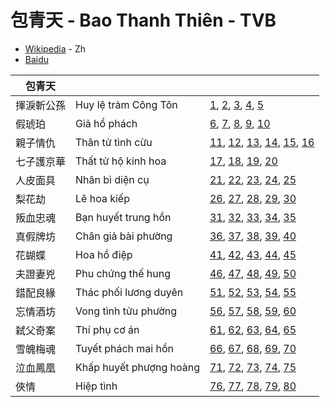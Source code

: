 # 包青天 - Bao Thanh Thiên - TVB

* [Wikipedia](https://zh.wikipedia.org/wiki/%E5%8C%85%E9%9D%92%E5%A4%A9_(%E7%84%A1%E7%B6%AB%E9%9B%BB%E8%A6%96%E5%8A%87)) - Zh
* [Baidu](https://baike.baidu.com/item/%E5%8C%85%E9%9D%92%E5%A4%A9/10518916)

| 包青天 | | |
|---|---|---|
| 揮淚斬公孫 | Huy lệ trảm Công Tôn | [1](https://www.youtube.com/watch?v=lQ862e3uH0c), [2](https://www.youtube.com/watch?v=FGrD_hE4afo), [3](https://www.youtube.com/watch?v=SQ7xMJQ93R8), [4](https://www.youtube.com/watch?v=I3u_o28ENDc), [5](https://www.youtube.com/watch?v=Z_U5ffqiVLc) |
| 假琥珀 | Giả hổ phách | [6](https://www.youtube.com/watch?v=c7_N62GKwug), [7](https://www.youtube.com/watch?v=V6BT7WCYeG0), [8](https://www.youtube.com/watch?v=owK4P7eDbYc), [9](https://www.youtube.com/watch?v=wcO1WAtBIIk), [10](https://www.youtube.com/watch?v=0rTE_raO9Z4) |
| 親子情仇 | Thân tử tình cừu | [11](https://www.youtube.com/watch?v=nQ0JykLi2Dw), [12](https://www.youtube.com/watch?v=62Gv8fME28I), [13](https://www.youtube.com/watch?v=0ehfP_dT_cU), [14](https://www.youtube.com/watch?v=wvQi2zh371o), [15](https://www.youtube.com/watch?v=X2_fgme42C4), [16](https://www.youtube.com/watch?v=G39r5n1fOJk) |
| 七子護京華 | Thất tử hộ kinh hoa |  [17](https://www.youtube.com/watch?v=dKsE2yXfifE), [18](https://www.youtube.com/watch?v=VMI6Zrjiufo), [19](https://www.youtube.com/watch?v=xxRJ6dTS4uA), [20](https://www.youtube.com/watch?v=4xG2herWu8Q) |
| 人皮面具 | Nhân bì diện cụ | [21](https://www.youtube.com/watch?v=Qf7GoqbkHxs), [22](https://www.youtube.com/watch?v=QN546sByGuM), [23](https://www.youtube.com/watch?v=W4iOCwOJWwk), [24](https://www.youtube.com/watch?v=ei5EiFmm9ps), [25](https://www.youtube.com/watch?v=vwnExixGLq4) |
| 梨花劫 | Lê hoa kiếp | [26](https://www.youtube.com/watch?v=vwnExixGLq4), [27](https://www.youtube.com/watch?v=I4oTMNREJoU), [28](https://www.youtube.com/watch?v=AR7jMs1JVus), [29](https://www.youtube.com/watch?v=2PiI-U6ORgA), [30](https://www.youtube.com/watch?v=QeZGpQKryKc) |
| 叛血忠魂 | Bạn huyết trung hồn | [31](https://www.youtube.com/watch?v=4_707pjNLyk), [32](https://www.youtube.com/watch?v=uXB3m-i5mok), [33](https://www.youtube.com/watch?v=I4OQ-veCL0g), [34](https://www.youtube.com/watch?v=plPddaCC-4k), [35](https://www.youtube.com/watch?v=3Hxn52JHwnw) |
| 真假牌坊 | Chân giả bài phường | [36](https://www.youtube.com/watch?v=_6xlG3r638c), [37](https://www.youtube.com/watch?v=sgFM9lHjCFA), [38](https://www.youtube.com/watch?v=89bgfeIjV34), [39](https://www.youtube.com/watch?v=CvK8H0O_hU8), [40](https://www.youtube.com/watch?v=amc2PyoxqBI) |
| 花蝴蝶 | Hoa hồ điệp | [41](https://www.youtube.com/watch?v=lgYVArEmnZ4), [42](https://www.youtube.com/watch?v=xsyn-vov7t8), [43](https://www.youtube.com/watch?v=ni2yhSkBB4E), [44](https://www.youtube.com/watch?v=3ReCece6LJ4), [45](https://www.youtube.com/watch?v=f4LAEoI0uEk) |
| 夫證妻兇 | Phu chứng thế hung | [46](https://www.youtube.com/watch?v=wfF6zZVdcv8), [47](https://www.youtube.com/watch?v=JtJqSoA0VVk), [48](https://www.youtube.com/watch?v=7XNcWp91guc), [49](https://www.youtube.com/watch?v=wM2lz0BbUvU), [50](https://www.youtube.com/watch?v=vrr6_S2wXJA) |
| 錯配良緣 | Thác phối lương duyên | [51](https://www.youtube.com/watch?v=tAG2kK66fiU), [52](https://www.youtube.com/watch?v=Fcko8RpFbs4), [53](https://www.youtube.com/watch?v=ACwmBEdswyQ), [54](https://www.youtube.com/watch?v=tDX29pMC3vM), [55](https://www.youtube.com/watch?v=hm95d_sDF3U) |
| 忘情酒坊 | Vong tình tửu phường |  [56](https://www.youtube.com/watch?v=m0kjacaDBC0), [57](https://www.youtube.com/watch?v=jvsg2G2Es-A), [58](https://www.youtube.com/watch?v=0KdIsPPT49g), [59](https://www.youtube.com/watch?v=bn7KpYvg4GM), [60](https://www.youtube.com/watch?v=tX8azuV6KlE) |
| 弑父奇案 | Thí phụ cơ án | [61](https://www.youtube.com/watch?v=Ms3eGxhMRls), [62](https://www.youtube.com/watch?v=RhG22bc7ooQ), [63](https://www.youtube.com/watch?v=IE_SOWwj6eY), [64](https://www.youtube.com/watch?v=Rd6UosUvfeA), [65](https://www.youtube.com/watch?v=liZIACXJw7w) |
| 雪魄梅魂 | Tuyết phách mai hồn | [66](https://www.youtube.com/watch?v=Iy3MvUHhByQ), [67](https://www.youtube.com/watch?v=WAAaleFSTSw), [68](https://www.youtube.com/watch?v=ESSoUwJOEZc), [69](https://www.youtube.com/watch?v=xdc_MPqkEPE), [70](https://www.youtube.com/watch?v=7cEbHSfixqc) |
| 泣血鳳凰 | Khấp huyết phượng hoàng | [71](https://www.youtube.com/watch?v=a9xXLjE6nd8), [72](https://www.youtube.com/watch?v=4yB0cGa9lXI), [73](https://www.youtube.com/watch?v=uftvLTmm9JE), [74](https://www.youtube.com/watch?v=nVGPgCiPfRM), [75](https://www.youtube.com/watch?v=3mkUj7m2QH8) |
| 俠情 | Hiệp tình | [76](https://www.youtube.com/watch?v=hWAuM9Cbvjo), [77](https://www.youtube.com/watch?v=QEkO5kHwSXw), [78](https://www.youtube.com/watch?v=iu7RWtzFltc), [79](https://www.youtube.com/watch?v=lVLPGNplEuw), [80](https://www.youtube.com/watch?v=zsYqYrpJLIo) |
